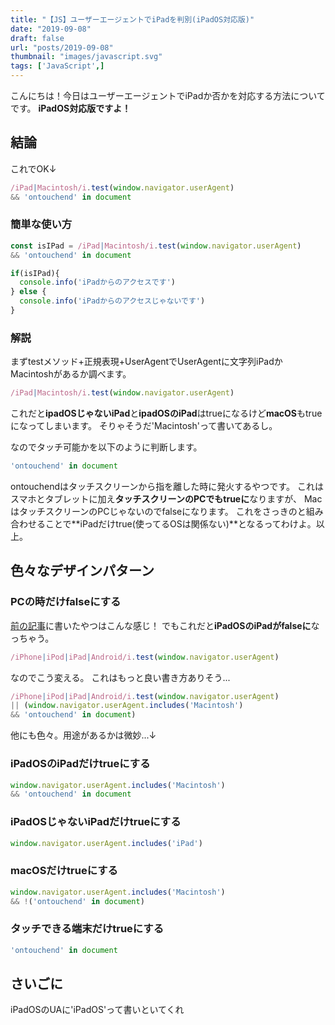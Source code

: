 ```yaml
---
title: "【JS】ユーザーエージェントでiPadを判別(iPadOS対応版)"
date: "2019-09-08"
draft: false
url: "posts/2019-09-08"
thumbnail: "images/javascript.svg"
tags: ['JavaScript',]
---
```


こんにちは！今日はユーザーエージェントでiPadか否かを対応する方法についてです。
**iPadOS対応版ですよ！**

## 結論

これでOK↓

```javascript
/iPad|Macintosh/i.test(window.navigator.userAgent)
&& 'ontouchend' in document
```

### 簡単な使い方


```javascript
const isIPad = /iPad|Macintosh/i.test(window.navigator.userAgent)
&& 'ontouchend' in document

if(isIPad){
  console.info('iPadからのアクセスです')
} else {
  console.info('iPadからのアクセスじゃないです')
}
```

### 解説

まずtestメソッド+正規表現+UserAgentでUserAgentに文字列iPadかMacintoshがあるか調べます。

```javascript
/iPad|Macintosh/i.test(window.navigator.userAgent)
```

これだと**ipadOSじゃないiPad**と**ipadOSのiPad**はtrueになるけど**macOS**もtrueになってしまいます。
そりゃそうだ'Macintosh'って書いてあるし。

なのでタッチ可能かを以下のように判断します。

```javascript
'ontouchend' in document
```

ontouchendはタッチスクリーンから指を離した時に発火するやつです。
これはスマホとタブレットに加え**タッチスクリーンのPCでもtrueに**なりますが、
MacはタッチスクリーンのPCじゃないのでfalseになります。
これをさっきのと組み合わせることで**iPadだけtrue(使ってるOSは関係ない)**となるってわけよ。以上。

## 色々なデザインパターン

### PCの時だけfalseにする

[前の記事](../../posts/2019-04-02/)に書いたやつはこんな感じ！
でもこれだと**iPadOSのiPadがfalseに**なっちゃう。

```javascript
/iPhone|iPod|iPad|Android/i.test(window.navigator.userAgent)
```

なのでこう変える。
これはもっと良い書き方ありそう...

```javascript
/iPhone|iPod|iPad|Android/i.test(window.navigator.userAgent)
|| (window.navigator.userAgent.includes('Macintosh')
&& 'ontouchend' in document)
```

他にも色々。用途があるかは微妙...↓

### iPadOSのiPadだけtrueにする
```javascript
window.navigator.userAgent.includes('Macintosh')
&& 'ontouchend' in document
```

### iPadOSじゃないiPadだけtrueにする
```javascript
window.navigator.userAgent.includes('iPad')
```

### macOSだけtrueにする
```javascript
window.navigator.userAgent.includes('Macintosh')
&& !('ontouchend' in document)
```

### タッチできる端末だけtrueにする
```javascript
'ontouchend' in document
```


## さいごに
iPadOSのUAに'iPadOS'って書いといてくれ
